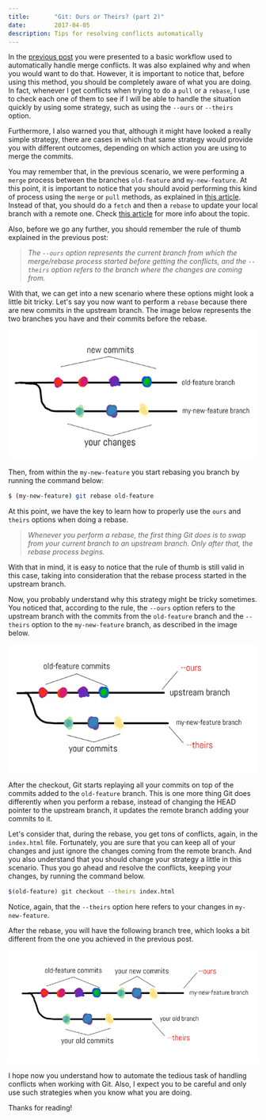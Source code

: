 ```yaml
---
title:       "Git: Ours or Theirs? (part 2)"
date:        2017-04-05
description: Tips for resolving conflicts automatically
---
```


In the [previous post](/git-ours-or-theirs) you were presented to a basic workflow used to automatically handle merge conflicts. It was also explained why and when you would want to do that. However, it is important to notice that, before using this method, you should be completely aware of what you are doing. In fact, whenever I get conflicts when trying to do a `pull` or a `rebase`, I use to check each one of them to see if I will be able to handle the situation quickly by using some strategy, such as using the `--ours` or `--theirs` option.

Furthermore, I also warned you that, although it might have looked a really simple strategy, there are cases in which that same strategy would provide you with different outcomes, depending on which action you are using to merge the commits.

You may remember that, in the previous scenario, we were performing a `merge` process between the branches `old-feature` and `my-new-feature`. At this point, it is important to notice that you should avoid performing this kind of process using the `merge` or `pull` methods, as explained in [this article](https://coderwall.com/p/7aymfa/please-oh-please-use-git-pull-rebase). Instead of that, you should do a `fetch` and then a `rebase` to update your local branch with a remote one. Check [this article](https://www.atlassian.com/git/tutorials/merging-vs-rebasing) for more info about the topic.

Also, before we go any further, you should remember the rule of thumb explained in the previous post:
>_The `--ours` option represents the current branch from which the merge/rebase process started before getting the conflicts, and the `--theirs` option refers to the branch where the changes are coming from._

With that, we can get into a new scenario where these options might look a little bit tricky. Let's say you now want to perform a `rebase` because there are new commits in the upstream branch. The image below represents the two branches you have and their commits before the rebase.

![example1](./example1.png)

Then, from within the `my-new-feature` you start rebasing you branch by running the command below:

```sh
$ (my-new-feature) git rebase old-feature
```

At this point, we have the key to learn how to properly use the `ours` and `theirs` options when doing a rebase.

>_Whenever you perform a rebase, the first thing Git does is to swap from your current branch to an upstream branch. Only after that, the rebase process begins._

With that in mind, it is easy to notice that the rule of thumb is still valid in this case, taking into consideration that the rebase process started in the upstream branch.

Now, you probably understand why this strategy might be tricky sometimes. You noticed that, according to the rule, the `--ours` option refers to the upstream branch with the commits from the `old-feature` branch and the `--theirs` option to the `my-new-feature` branch, as described in the image below.

![example2](./example2.png)

After the checkout, Git starts replaying all your commits on top of the commits added to the `old-feature` branch. This is one more thing Git does differently when you perform a rebase, instead of changing the HEAD pointer to the upstream branch, it updates the remote branch adding your commits to it.

Let's consider that, during the rebase, you get tons of conflicts, again, in the `index.html` file. Fortunately, you are sure that you can keep all of your changes and just ignore the changes coming from the remote branch. And you also understand that you should change your strategy a little in this scenario. Thus you go ahead and resolve the conflicts, keeping your changes, by running the command below.

```sh
$(old-feature) git checkout --theirs index.html
```

Notice, again, that the `--theirs` option here refers to your changes in `my-new-feature`.

After the rebase, you will have the following branch tree, which looks a bit different from the one you achieved in the previous post.

![example3](./example3.png)

I hope now you understand how to automate the tedious task of handling conflicts when working with Git. Also, I expect you to be careful and only use such strategies when you know what you are doing.

Thanks for reading!
